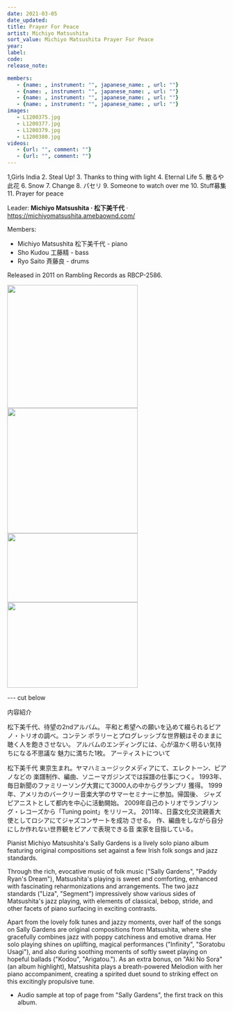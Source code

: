 ```yaml
---
date: 2021-03-05
date_updated: 
title: Prayer For Peace
artist: Michiyo Matsushita
sort_value: Michiyo Matsushita Prayer For Peace
year: 
label: 
code: 
release_note: 

members:
   - {name: , instrument: "", japanese_name: , url: ""}
   - {name: , instrument: "", japanese_name: , url: ""}
   - {name: , instrument: "", japanese_name: , url: ""}
   - {name: , instrument: "", japanese_name: , url: ""}
images: 
   - L1200375.jpg
   - L1200377.jpg
   - L1200379.jpg
   - L1200380.jpg
videos: 
   - {url: "", comment: ""}
   - {url: "", comment: ""}
---
```

1,Girls India
2. Steal Up!
3. Thanks to thing with light
4. Eternal Life
5. 散るや此花
6. Snow
7. Change
8. パセリ
9. Someone to watch over me
10. Stuff募集
11. Prayer for peace

Leader: <strong>Michiyo Matsushita · 松下美千代</strong> · <a href="https://michiyomatsushita.amebaownd.com/">https://michiyomatsushita.amebaownd.com/</a>

Members:
<ul>
 	<li>Michiyo Matsushita 松下美千代 - piano</li>
 	<li>Sho Kudou 工藤精 - bass</li>
 	<li>Ryo Saito 斉藤良 - drums</li>
</ul>
Released in 2011 on Rambling Records as RBCP-2586.

<a href="http://www.jjazzist.com/wp-content/uploads/2018/08/L1200375.jpg"><img class="alignnone size-medium wp-image-3879" src="http://www.jjazzist.com/wp-content/uploads/2018/08/L1200375-300x282.jpg" alt="" width="300" height="282" /></a> <a href="http://www.jjazzist.com/wp-content/uploads/2018/08/L1200377.jpg"><img class="alignnone size-medium wp-image-3880" src="http://www.jjazzist.com/wp-content/uploads/2018/08/L1200377-300x287.jpg" alt="" width="300" height="287" /></a> <a href="http://www.jjazzist.com/wp-content/uploads/2018/08/L1200379.jpg"><img class="alignnone size-medium wp-image-3881" src="http://www.jjazzist.com/wp-content/uploads/2018/08/L1200379-300x158.jpg" alt="" width="300" height="158" /></a> <a href="http://www.jjazzist.com/wp-content/uploads/2018/08/L1200380.jpg"><img class="alignnone size-medium wp-image-3882" src="http://www.jjazzist.com/wp-content/uploads/2018/08/L1200380-300x196.jpg" alt="" width="300" height="196" /></a>

--- cut below

内容紹介

松下美千代、待望の2ndアルバム。 平和と希望への願いを込めて綴られるピアノ・トリオの調べ。コンテン ポラリーとプログレッシブな世界観はそのままに聴く人を飽きさせない。 アルバムのエンディングには、心が温かく明るい気持ちになる不思議な 魅力に満ちた1枚。
アーティストについて

松下美千代 東京生まれ。ヤマハミュージックメディアにて、エレクトーン、ピアノなどの 楽譜制作、編曲、ソニーマガジンズでは採譜の仕事につく。 1993年、毎日新聞のファミリーソング大賞にて3000人の中からグランプリ 獲得。 1999年、アメリカのバークリー音楽大学のサマーセミナーに参加。帰国後、 ジャズピアニストとして都内を中心に活動開始。 2009年自己のトリオでランブリング・レコーズから「Tuning point」をリリース。 2011年、日露文化交流親善大使としてロシアにてジャズコンサートを成功 させる。 作、編曲をしながら自分にしか作れない世界観をピアノで表現できる音 楽家を目指している。

Pianist Michiyo Matsushita's Sally Gardens is a lively solo piano album featuring original compositions set against a few Irish folk songs and jazz standards.

Through the rich, evocative music of folk music ("Sally Gardens", "Paddy Ryan's Dream"), Matsushita's playing is sweet and comforting, enhanced with fascinating reharmonizations and arrangements. The two jazz standards ("Liza", "Segment") impressively show various sides of Matsushita's jazz playing, with elements of classical, bebop, stride, and other facets of piano surfacing in exciting contrasts.

Apart from the lovely folk tunes and jazzy moments, over half of the songs on Sally Gardens are original compositions from Matsushita, where she gracefully combines jazz with poppy catchiness and emotive drama. Her solo playing shines on uplifting, magical performances ("Infinity", "Soratobu Usagi"), and also during soothing moments of softly sweet playing on hopeful ballads ("Kodou", "Arigatou."). As an extra bonus, on "Aki No Sora" (an album highlight), Matsushita plays a breath-powered Melodion with her piano accompaniment, creating a spirited duet sound to striking effect on this excitingly propulsive tune.

* Audio sample at top of page from "Sally Gardens", the first track on this album.
